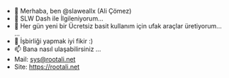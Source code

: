 - 👋 Merhaba, ben @slaweallx (Ali Çömez)
- 👀 SLW Dash ile İlgileniyorum...
- 🌱 Her gün yeni bir Ücretsiz basit kullanım için ufak araçlar üretiyorum... ...
- 💞️ İşbirliği yapmak iyi fikir :)
- 📫 Bana nasıl ulaşabilirsiniz ...
- Mail: sys@rootali.net
- Site: https://rootali.net

<!---
slaweallx/slaweallx is a ✨ special ✨ repository because its `README.md` (this file) appears on your GitHub profile.
You can click the Preview link to take a look at your changes.
--->
